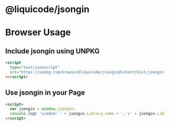 # @liquicode/jsongin


# Browser Usage


## Include jsongin using UNPKG

```html
<script
  type="text/javascript"
  src="https://unpkg.com/browse/@liquicode/jsongin@latest/dist/jsongin.min.js"
></script>
```

## Use jsongin in your Page
```html
<script>
  var jsongin = window.jsongin;
  console.log( 'Loaded: ' + jsongin.Library.name + ', v' + jsongin.Library.version );
</script>
```
